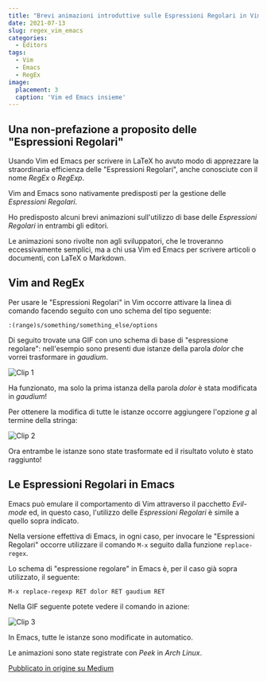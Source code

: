 ```yaml
---
title: "Brevi animazioni introduttive sulle Espressioni Regolari in Vim ed Emacs"
date: 2021-07-13
slug: regex_vim_emacs
categories:
  - Editors
tags:
  - Vim
  - Emacs
  - RegEx
image:
  placement: 3
  caption: 'Vim ed Emacs insieme'
---
```


## Una non-prefazione a proposito delle "Espressioni Regolari"

Usando  Vim ed Emacs per scrivere in LaTeX ho avuto modo di apprezzare la straordinaria efficienza delle "Espressioni Regolari", anche conosciute con il nome *RegEx* o *RegExp*.

Vim and Emacs sono nativamente predisposti per la gestione delle *Espressioni Regolari*.

Ho predisposto alcuni brevi animazioni sull'utilizzo di base delle *Espressioni Regolari* in entrambi gli editori.

Le animazioni sono rivolte non agli sviluppatori, che le troveranno eccessivamente semplici, ma a chi usa Vim ed Emacs per scrivere articoli o documenti, con LaTeX o Markdown.

## Vim and RegEx

Per usare le "Espressioni Regolari" in Vim occorre attivare la linea di comando facendo seguito con uno schema del tipo seguente:

```vim
:(range)s/something/something_else/options
```

Di seguito trovate  una GIF con uno schema di base di "espressione regolare": nell'esempio sono presenti due istanze della parola *dolor* che vorrei trasformare in *gaudium*.

![Clip 1](regex_vim_emacs_1.gif)

Ha funzionato, ma solo la prima istanza della parola *dolor* è stata modificata in *gaudium*!

Per ottenere la modifica di tutte le istanze occorre aggiungere l'opzione *g* al termine della stringa:

![Clip 2](regex_vim_emacs_2.gif)

Ora entrambe le istanze sono state trasformate ed il risultato voluto è stato raggiunto!

## Le Espressioni Regolari in Emacs

Emacs può emulare il comportamento di Vim attraverso il pacchetto *Evil-mode* ed, in questo caso, l'utilizzo delle *Espressioni Regolari* è simile a quello sopra indicato.


Nella versione effettiva di Emacs, in ogni caso, per invocare le "Espressioni Regolari" occorre utilizzare il comando `M-x` seguito dalla funzione  `replace-regex`.

Lo schema di "espressione regolare" in Emacs è, per il caso già sopra utilizzato, il seguente: 

`M-x replace-regexp RET dolor RET gaudium RET`

Nella GIF seguente potete vedere il comando in azione:

![Clip 3](regex_vim_emacs_3.gif)

In Emacs, tutte le istanze sono modificate in automatico.

Le animazioni sono state registrate con   *Peek* in  *Arch Linux*.

[Pubblicato in origine su Medium](https://medium.com/@francopasut/animated-gifs-about-basic-regex-in-vim-and-emacs-ecdac82499bf)
